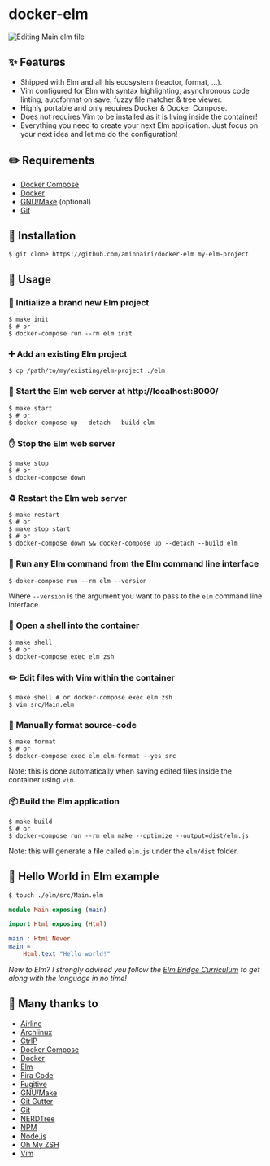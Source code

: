 # docker-elm

![Editing Main.elm file](https://i.ibb.co/J7CXtnk/docker-elm-screen.png)


## :sparkles: Features

- Shipped with Elm and all his ecosystem (reactor, format, ...).
- Vim configured for Elm with syntax highlighting, asynchronous code linting, autoformat on save, fuzzy file matcher & tree viewer.
- Highly portable and only requires Docker & Docker Compose.
- Does not requires Vim to be installed as it is living inside the container!
- Everything you need to create your next Elm application. Just focus on your next idea and let me do the configuration!

## :pencil2: Requirements
- [Docker Compose][dockercompose]
- [Docker][docker]
- [GNU/Make][gnumake] (optional)
- [Git][git]

## :rocket: Installation

```console
$ git clone https://github.com/aminnairi/docker-elm my-elm-project
```

## :construction_worker: Usage

### :tada: Initialize a brand new Elm project

```console
$ make init
$ # or
$ docker-compose run --rm elm init
```

### :heavy_plus_sign: Add an existing Elm project

```console
$ cp /path/to/my/existing/elm-project ./elm
```

### :rocket: Start the Elm web server at http://localhost:8000/

```console
$ make start
$ # or
$ docker-compose up --detach --build elm
```

### :raised_hand: Stop the Elm web server

```console
$ make stop
$ # or
$ docker-compose down
```

### :recycle: Restart the Elm web server

```console
$ make restart
$ # or
$ make stop start
$ # or
$ docker-compose down && docker-compose up --detach --build elm
```

### :robot: Run any Elm command from the Elm command line interface

```console
$ doker-compose run --rm elm --version
```

Where `--version` is the argument you want to pass to the `elm` command line interface.

### :shell: Open a shell into the container

```console
$ make shell
$ # or
$ docker-compose exec elm zsh
```

### :pencil2: Edit files with Vim within the container

```console
$ make shell # or docker-compose exec elm zsh
$ vim src/Main.elm
```

### :art: Manually format source-code

```console
$ make format
$ # or
$ docker-compose exec elm elm-format --yes src
```

Note: this is done automatically when saving edited files inside the container using `vim`.

### :package: Build the Elm application

```console
$ make build
$ # or
$ docker-compose run --rm elm make --optimize --output=dist/elm.js
```

Note: this will generate a file called `elm.js` under the `elm/dist` folder.

## :wave: Hello World in Elm example

```console
$ touch ./elm/src/Main.elm
```

```elm
module Main exposing (main)

import Html exposing (Html)

main : Html Never
main =
    Html.text "Hello world!"
```

*New to Elm? I strongly advised you follow the
[Elm Bridge Curriculum](https://elmbridge.github.io/curriculum/) to get along
with the language in no time!*

## :pray: Many thanks to

- [Airline](https://github.com/vim-airline/vim-airline)
- [Archlinux](https://www.archlinux.org/)
- [CtrlP](https://github.com/ctrlpvim/ctrlp.vim)
- [Docker Compose][dockercompose]
- [Docker][docker]
- [Elm](https://github.com/elm)
- [Fira Code](https://github.com/tonsky/FiraCode)
- [Fugitive](https://github.com/tpope/vim-fugitive)
- [GNU/Make][gnumake]
- [Git Gutter](https://github.com/airblade/vim-gitgutter)
- [Git][git]
- [NERDTree](https://github.com/scrooloose/nerdtree)
- [NPM](https://github.com/npm)
- [Node.js](https://github.com/nodejs)
- [Oh My ZSH](https://github.com/robbyrussell/oh-my-zsh)
- [Vim](https://github.com/vim)


[docker]: https://www.docker.com/
[dockercompose]: https://docs.docker.com/compose/
[gnumake]: https://www.gnu.org/software/make/
[git]: https://git-scm.com/
